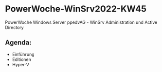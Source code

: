 # PowerWoche-WinSrv2022-KW45
PowerWoche Windows Server ppedvAG - WinSrv Administration und Active Directory

## Agenda:
- Einführung
- Editionen
- Hyper-V